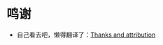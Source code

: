 # 鸣谢
- 自己看去吧，懒得翻译了：[Thanks and attribution](https://foambubble.github.io/foam/#thanks-and-attribution)